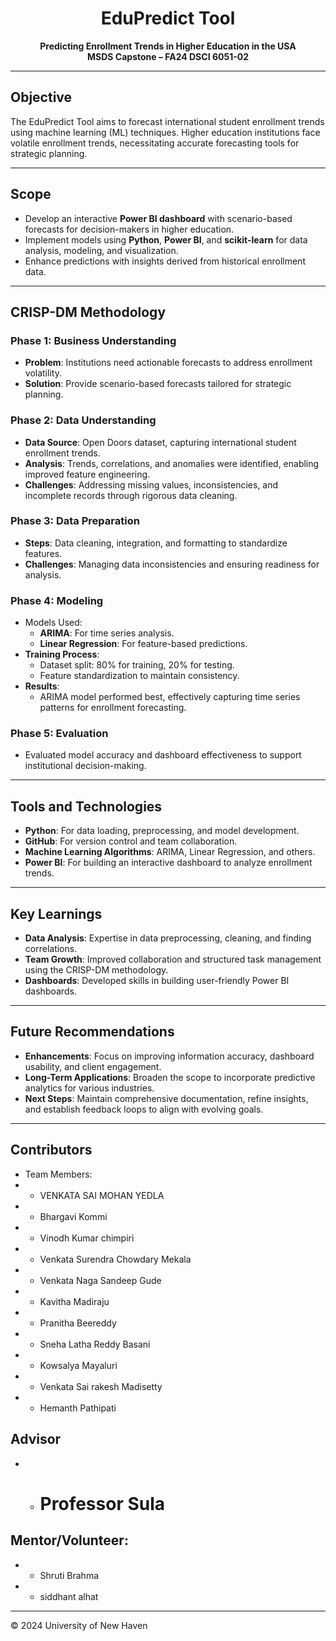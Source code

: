 <div align="center">

# EduPredict Tool

**Predicting Enrollment Trends in Higher Education in the USA**  
**MSDS Capstone – FA24 DSCI 6051-02**

</div>


---

## Objective
The EduPredict Tool aims to forecast international student enrollment trends using machine learning (ML) techniques. Higher education institutions face volatile enrollment trends, necessitating accurate forecasting tools for strategic planning.

---

## Scope
- Develop an interactive **Power BI dashboard** with scenario-based forecasts for decision-makers in higher education.
- Implement models using **Python**, **Power BI**, and **scikit-learn** for data analysis, modeling, and visualization.
- Enhance predictions with insights derived from historical enrollment data.

---

## CRISP-DM Methodology
### **Phase 1: Business Understanding**
- **Problem**: Institutions need actionable forecasts to address enrollment volatility.
- **Solution**: Provide scenario-based forecasts tailored for strategic planning.

### **Phase 2: Data Understanding**
- **Data Source**: Open Doors dataset, capturing international student enrollment trends.
- **Analysis**: Trends, correlations, and anomalies were identified, enabling improved feature engineering.
- **Challenges**: Addressing missing values, inconsistencies, and incomplete records through rigorous data cleaning.

### **Phase 3: Data Preparation**
- **Steps**: Data cleaning, integration, and formatting to standardize features.
- **Challenges**: Managing data inconsistencies and ensuring readiness for analysis.

### **Phase 4: Modeling**
- Models Used:
  - **ARIMA**: For time series analysis.
  - **Linear Regression**: For feature-based predictions.
- **Training Process**:
  - Dataset split: 80% for training, 20% for testing.
  - Feature standardization to maintain consistency.
- **Results**:
  - ARIMA model performed best, effectively capturing time series patterns for enrollment forecasting.

### **Phase 5: Evaluation**
- Evaluated model accuracy and dashboard effectiveness to support institutional decision-making.

---

## **Tools and Technologies**
- **Python**: For data loading, preprocessing, and model development.
- **GitHub**: For version control and team collaboration.
- **Machine Learning Algorithms**: ARIMA, Linear Regression, and others.
- **Power BI**: For building an interactive dashboard to analyze enrollment trends.

---

## Key Learnings
- **Data Analysis**: Expertise in data preprocessing, cleaning, and finding correlations.
- **Team Growth**: Improved collaboration and structured task management using the CRISP-DM methodology.
- **Dashboards**: Developed skills in building user-friendly Power BI dashboards.

---

## Future Recommendations
- **Enhancements**: Focus on improving information accuracy, dashboard usability, and client engagement.
- **Long-Term Applications**: Broaden the scope to incorporate predictive analytics for various industries.
- **Next Steps**: Maintain comprehensive documentation, refine insights, and establish feedback loops to align with evolving goals.

---

## Contributors
- Team Members:
- - VENKATA SAI MOHAN YEDLA
- - Bhargavi Kommi
- - Vinodh Kumar chimpiri
- - Venkata Surendra Chowdary Mekala
- - Venkata Naga Sandeep Gude
- - Kavitha Madiraju
- - Pranitha Beereddy
- - Sneha Latha Reddy Basani
- - Kowsalya Mayaluri 
- - Venkata Sai rakesh Madisetty 
- - Hemanth Pathipati

## Advisor
- - # Professor Sula
    
## Mentor/Volunteer:
- - Shruti Brahma
- - siddhant alhat


---

© 2024 University of New Haven
